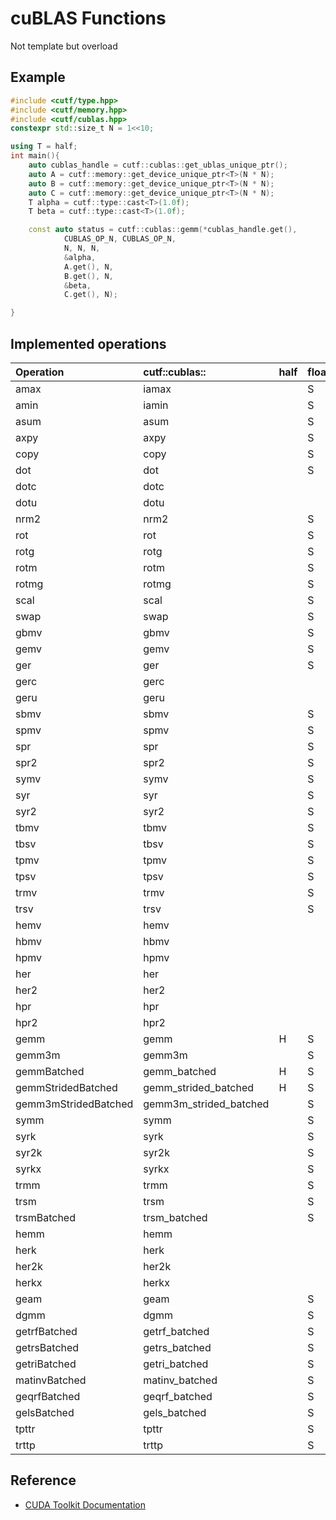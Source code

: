 # cuBLAS Functions
Not template but overload

## Example
```cpp
#include <cutf/type.hpp>
#include <cutf/memory.hpp>
#include <cutf/cublas.hpp>
constexpr std::size_t N = 1<<10;

using T = half;
int main(){
	auto cublas_handle = cutf::cublas::get_ublas_unique_ptr();
	auto A = cutf::memory::get_device_unique_ptr<T>(N * N);
	auto B = cutf::memory::get_device_unique_ptr<T>(N * N);
	auto C = cutf::memory::get_device_unique_ptr<T>(N * N);
	T alpha = cutf::type::cast<T>(1.0f);
	T beta = cutf::type::cast<T>(1.0f);

	const auto status = cutf::cublas::gemm(*cublas_handle.get(),
			CUBLAS_OP_N, CUBLAS_OP_N,
			N, N, N,
			&alpha,
			A.get(), N,
			B.get(), N,
			&beta,
			C.get(), N);

}


```

## Implemented operations
| Operation | cutf::cublas:: | half | float | double | cuComplex | cuDoubleComplex |
|:----------|:---------------|:-----|:------|:-------|:----------|:----------------|
|amax|iamax||S|D|C|Z|
|amin|iamin||S|D|C|Z|
|asum|asum||S|D|C|Z|
|axpy|axpy||S|D|C|Z|
|copy|copy||S|D|C|Z|
|dot|dot||S|D|||
|dotc|dotc||||C|Z|
|dotu|dotu||||C|Z|
|nrm2|nrm2||S|D|Sc|Dz|
|rot|rot||S|D|C/Cs|Z/Zd|
|rotg|rotg||S|D|C|Z|
|rotm|rotm||S|D|||
|rotmg|rotmg||S|D|||
|scal|scal||S|D|C/Cs|Z/Zd|
|swap|swap||S|D|C|Z|
|gbmv|gbmv||S|D|C|Z|
|gemv|gemv||S|D|C|Z|
|ger|ger||S|D|||
|gerc|gerc||||C|Z|
|geru|geru||||C|Z|
|sbmv|sbmv||S|D|||
|spmv|spmv||S|D|||
|spr|spr||S|D|||
|spr2|spr2||S|D|||
|symv|symv||S|D|C|Z|
|syr|syr||S|D|C|Z|
|syr2|syr2||S|D|C|Z|
|tbmv|tbmv||S|D|C|Z|
|tbsv|tbsv||S|D|C|Z|
|tpmv|tpmv||S|D|C|Z|
|tpsv|tpsv||S|D|C|Z|
|trmv|trmv||S|D|C|Z|
|trsv|trsv||S|D|C|Z|
|hemv|hemv||||C|Z|
|hbmv|hbmv||||C|Z|
|hpmv|hpmv||||C|Z|
|her|her||||C|Z|
|her2|her2||||C|Z|
|hpr|hpr||||C|Z|
|hpr2|hpr2||||C|Z|
|gemm|gemm|H|S|D|C|Z|
|gemm3m|gemm3m||S|D|C|Z|
|gemmBatched|gemm_batched|H|S|D|C|Z|
|gemmStridedBatched|gemm_strided_batched|H|S|D|C|Z|
|gemm3mStridedBatched|gemm3m_strided_batched||S|D|C|Z|
|symm|symm||S|D|C|Z|
|syrk|syrk||S|D|C|Z|
|syr2k|syr2k||S|D|C|Z|
|syrkx|syrkx||S|D|C|Z|
|trmm|trmm||S|D|C|Z|
|trsm|trsm||S|D|C|Z|
|trsmBatched|trsm_batched||S|D|C|Z|
|hemm|hemm||||C|Z|
|herk|herk||||C|Z|
|her2k|her2k||||C|Z|
|herkx|herkx||||C|Z|
|geam|geam||S|D|C|Z|
|dgmm|dgmm||S|D|C|Z|
|getrfBatched|getrf_batched||S|D|C|Z|
|getrsBatched|getrs_batched||S|D|C|Z|
|getriBatched|getri_batched||S|D|C|Z|
|matinvBatched|matinv_batched||S|D|C|Z|
|geqrfBatched|geqrf_batched||S|D|C|Z|
|gelsBatched|gels_batched||S|D|C|Z|
|tpttr|tpttr||S|D|C|Z|
|trttp|trttp||S|D|C|Z|

## Reference
- [CUDA Toolkit Documentation](https://docs.nvidia.com/cuda/cublas/index.html)
